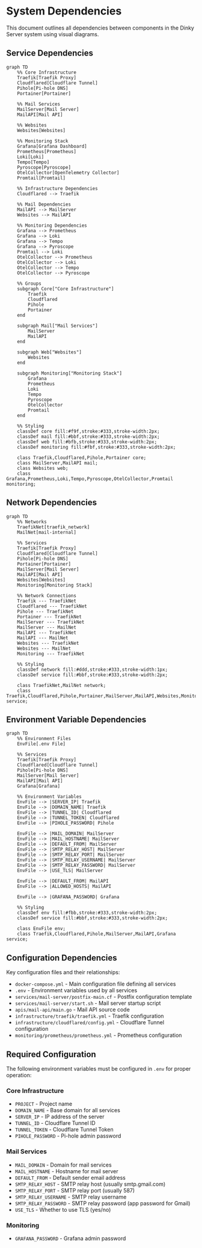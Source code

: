# System Dependencies

This document outlines all dependencies between components in the Dinky Server system using visual diagrams.

## Service Dependencies

```mermaid
graph TD
    %% Core Infrastructure
    Traefik[Traefik Proxy]
    Cloudflared[Cloudflare Tunnel]
    Pihole[Pi-hole DNS]
    Portainer[Portainer]
    
    %% Mail Services
    MailServer[Mail Server]
    MailAPI[Mail API]
    
    %% Websites
    Websites[Websites]
    
    %% Monitoring Stack
    Grafana[Grafana Dashboard]
    Prometheus[Prometheus]
    Loki[Loki]
    Tempo[Tempo]
    Pyroscope[Pyroscope]
    OtelCollector[OpenTelemetry Collector]
    Promtail[Promtail]
    
    %% Infrastructure Dependencies
    Cloudflared --> Traefik
    
    %% Mail Dependencies
    MailAPI --> MailServer
    Websites --> MailAPI
    
    %% Monitoring Dependencies
    Grafana --> Prometheus
    Grafana --> Loki
    Grafana --> Tempo
    Grafana --> Pyroscope
    Promtail --> Loki
    OtelCollector --> Prometheus
    OtelCollector --> Loki
    OtelCollector --> Tempo
    OtelCollector --> Pyroscope
    
    %% Groups
    subgraph Core["Core Infrastructure"]
        Traefik
        Cloudflared
        Pihole
        Portainer
    end
    
    subgraph Mail["Mail Services"]
        MailServer
        MailAPI
    end
    
    subgraph Web["Websites"]
        Websites
    end
    
    subgraph Monitoring["Monitoring Stack"]
        Grafana
        Prometheus
        Loki
        Tempo
        Pyroscope
        OtelCollector
        Promtail
    end
    
    %% Styling
    classDef core fill:#f9f,stroke:#333,stroke-width:2px;
    classDef mail fill:#bbf,stroke:#333,stroke-width:2px;
    classDef web fill:#bfb,stroke:#333,stroke-width:2px;
    classDef monitoring fill:#fbf,stroke:#333,stroke-width:2px;
    
    class Traefik,Cloudflared,Pihole,Portainer core;
    class MailServer,MailAPI mail;
    class Websites web;
    class Grafana,Prometheus,Loki,Tempo,Pyroscope,OtelCollector,Promtail monitoring;
```

## Network Dependencies

```mermaid
graph TD
    %% Networks
    TraefikNet[traefik_network]
    MailNet[mail-internal]
    
    %% Services
    Traefik[Traefik Proxy]
    Cloudflared[Cloudflare Tunnel]
    Pihole[Pi-hole DNS]
    Portainer[Portainer]
    MailServer[Mail Server]
    MailAPI[Mail API]
    Websites[Websites]
    Monitoring[Monitoring Stack]
    
    %% Network Connections
    Traefik --- TraefikNet
    Cloudflared --- TraefikNet
    Pihole --- TraefikNet
    Portainer --- TraefikNet
    MailServer --- TraefikNet
    MailServer --- MailNet
    MailAPI --- TraefikNet
    MailAPI --- MailNet
    Websites --- TraefikNet
    Websites --- MailNet
    Monitoring --- TraefikNet
    
    %% Styling
    classDef network fill:#ddd,stroke:#333,stroke-width:1px;
    classDef service fill:#bbf,stroke:#333,stroke-width:2px;
    
    class TraefikNet,MailNet network;
    class Traefik,Cloudflared,Pihole,Portainer,MailServer,MailAPI,Websites,Monitoring service;
```

## Environment Variable Dependencies

```mermaid
graph TD
    %% Environment Files
    EnvFile[.env File]
    
    %% Services
    Traefik[Traefik Proxy]
    Cloudflared[Cloudflare Tunnel]
    Pihole[Pi-hole DNS]
    MailServer[Mail Server]
    MailAPI[Mail API]
    Grafana[Grafana]
    
    %% Environment Variables
    EnvFile --> |SERVER_IP| Traefik
    EnvFile --> |DOMAIN_NAME| Traefik
    EnvFile --> |TUNNEL_ID| Cloudflared
    EnvFile --> |TUNNEL_TOKEN| Cloudflared
    EnvFile --> |PIHOLE_PASSWORD| Pihole
    
    EnvFile --> |MAIL_DOMAIN| MailServer
    EnvFile --> |MAIL_HOSTNAME| MailServer
    EnvFile --> |DEFAULT_FROM| MailServer
    EnvFile --> |SMTP_RELAY_HOST| MailServer
    EnvFile --> |SMTP_RELAY_PORT| MailServer
    EnvFile --> |SMTP_RELAY_USERNAME| MailServer
    EnvFile --> |SMTP_RELAY_PASSWORD| MailServer
    EnvFile --> |USE_TLS| MailServer
    
    EnvFile --> |DEFAULT_FROM| MailAPI
    EnvFile --> |ALLOWED_HOSTS| MailAPI
    
    EnvFile --> |GRAFANA_PASSWORD| Grafana
    
    %% Styling
    classDef env fill:#fbb,stroke:#333,stroke-width:2px;
    classDef service fill:#bbf,stroke:#333,stroke-width:2px;
    
    class EnvFile env;
    class Traefik,Cloudflared,Pihole,MailServer,MailAPI,Grafana service;
```

## Configuration Dependencies

Key configuration files and their relationships:

* `docker-compose.yml` - Main configuration file defining all services
* `.env` - Environment variables used by all services
* `services/mail-server/postfix-main.cf` - Postfix configuration template
* `services/mail-server/start.sh` - Mail server startup script
* `apis/mail-api/main.go` - Mail API source code
* `infrastructure/traefik/traefik.yml` - Traefik configuration
* `infrastructure/cloudflared/config.yml` - Cloudflare Tunnel configuration
* `monitoring/prometheus/prometheus.yml` - Prometheus configuration

## Required Configuration

The following environment variables must be configured in `.env` for proper operation:

### Core Infrastructure
* `PROJECT` - Project name
* `DOMAIN_NAME` - Base domain for all services
* `SERVER_IP` - IP address of the server
* `TUNNEL_ID` - Cloudflare Tunnel ID
* `TUNNEL_TOKEN` - Cloudflare Tunnel Token
* `PIHOLE_PASSWORD` - Pi-hole admin password

### Mail Services
* `MAIL_DOMAIN` - Domain for mail services
* `MAIL_HOSTNAME` - Hostname for mail server
* `DEFAULT_FROM` - Default sender email address
* `SMTP_RELAY_HOST` - SMTP relay host (usually smtp.gmail.com)
* `SMTP_RELAY_PORT` - SMTP relay port (usually 587)
* `SMTP_RELAY_USERNAME` - SMTP relay username
* `SMTP_RELAY_PASSWORD` - SMTP relay password (app password for Gmail)
* `USE_TLS` - Whether to use TLS (yes/no)

### Monitoring
* `GRAFANA_PASSWORD` - Grafana admin password 